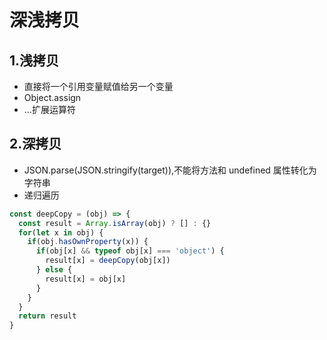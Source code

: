 # 深浅拷贝

## 1.浅拷贝

+ 直接将一个引用变量赋值给另一个变量
+ Object.assign
+ ...扩展运算符

## 2.深拷贝

+ JSON.parse(JSON.stringify(target)),不能将方法和 undefined 属性转化为字符串
+ 递归遍历
```javascript
const deepCopy = (obj) => {
  const result = Array.isArray(obj) ? [] : {}
  for(let x in obj) {
    if(obj.hasOwnProperty(x)) {
      if(obj[x] && typeof obj[x] === 'object') {
        result[x] = deepCopy(obj[x])
      } else {
        result[x] = obj[x]
      }
    }
  }
  return result
}
```
